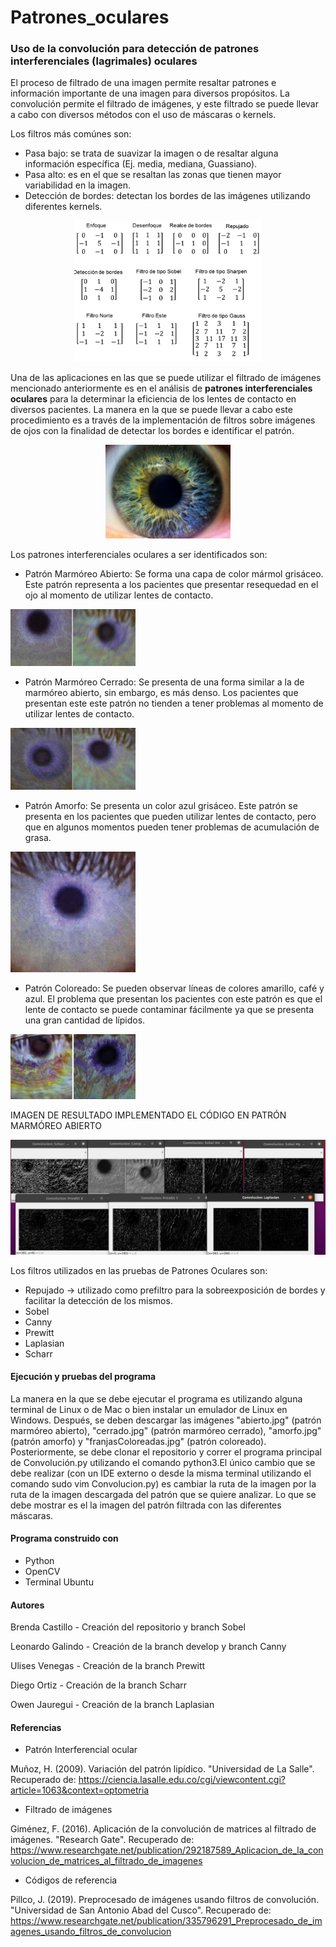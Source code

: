 # Patrones_oculares
### Uso de la convolución para detección de patrones interferenciales (lagrimales) oculares
El proceso de filtrado de una imagen permite resaltar patrones e información importante de una imagen para diversos propósitos.
La convolución permite el filtrado de imágenes, y este filtrado se puede llevar a cabo con diversos métodos con el uso de máscaras o kernels.

Los filtros más comúnes son:
* Pasa bajo: se trata de suavizar la imagen o de resaltar alguna información específica (Ej. media, mediana, Guassiano).
* Pasa alto: es en el que se resaltan las zonas que tienen mayor variabilidad en la imagen.
* Detección de bordes: detectan los bordes de las imágenes utilizando diferentes kernels.

<p align = "center">
<img src="Imagenes/Mascaras.png" width = "300">
</p>

Una de las aplicaciones en las que se puede utilizar el filtrado de imágenes mencionado anteriormente es en el análisis de **patrones interferenciales oculares** para la determinar la eficiencia de los lentes de contacto en diversos pacientes.
La manera en la que se puede llevar a cabo este procedimiento es a través de la implementación de filtros sobre imágenes de ojos con la finalidad de detectar los bordes e identificar el patrón.

<p align = "center">
<img src="Imagenes/ojo1.jpg" width = "200">
</p>

Los patrones interferenciales oculares a ser identificados son:
* Patrón Marmóreo Abierto: Se forma una capa de color mármol grisáceo. Este patrón representa a los pacientes que presentar resequedad en el ojo al momento de utilizar lentes de contacto.
<img src="Imagenes/abierto.jpg" width = "200">

* Patrón Marmóreo Cerrado: Se presenta de una forma similar a la de marmóreo abierto, sin embargo, es más denso. Los pacientes que presentan este este patrón no tienden a tener problemas al momento de utilizar lentes de contacto.
<img src="Imagenes/cerrado.jpg" width = "200">

* Patrón Amorfo: Se presenta un color azul grisáceo. Este patrón se presenta en los pacientes que pueden utilizar lentes de contacto, pero que en algunos momentos pueden tener problemas de acumulación de grasa.
<img src="Imagenes/amorfo.jpg" width = "200">

* Patrón Coloreado: Se pueden observar líneas de colores amarillo, café y azul. El problema que presentan los pacientes con este patrón es que el lente de contacto se puede contaminar fácilmente ya que se presenta una gran cantidad de lípidos.
<img src="Imagenes/franjasColoreadas.jpg" width = "200">

IMAGEN DE RESULTADO IMPLEMENTADO EL CÓDIGO EN PATRÓN MARMÓREO ABIERTO

<p align = "center">
<img src="Imagenes/ejemplo.jpg">
</p>

Los filtros utilizados en las pruebas de Patrones Oculares son:
* Repujado -> utilizado como prefiltro para la sobreexposición de bordes y facilitar la detección de los mismos.
* Sobel
* Canny
* Prewitt
* Laplasian
* Scharr

#### Ejecución y pruebas del programa
La manera en la que se debe ejecutar el programa es utilizando alguna terminal de Linux o de Mac o bien instalar un emulador de Linux en Windows. 
Después, se deben descargar las imágenes "abierto.jpg" (patrón marmóreo abierto), "cerrado.jpg" (patrón marmóreo cerrado), "amorfo.jpg" (patrón amorfo) y "franjasColoreadas.jpg" (patrón coloreado).
Posteriormente, se debe clonar el repositorio y correr el programa principal de Convolución.py utilizando el comando python3.El único cambio que se debe realizar (con un IDE externo o desde la misma terminal utilizando el comando sudo vim Convolucion.py) es cambiar la ruta de la imagen por la ruta de la imagen descargada del patrón que se quiere analizar.
Lo que se debe mostrar es el la imagen del patrón filtrada con las diferentes máscaras.

#### Programa construido con
* Python
* OpenCV
* Terminal Ubuntu

#### Autores
Brenda Castillo - Creación del repositorio y branch Sobel

Leonardo Galindo - Creación de la branch develop y branch Canny

Ulises Venegas - Creación de la branch Prewitt

Diego Ortiz - Creación de la branch Scharr

Owen Jauregui - Creación de la branch Laplasian

#### Referencias
* Patrón Interferencial ocular

Muñoz, H. (2009). Variación del patrón lipídico. "Universidad de La Salle". Recuperado de: https://ciencia.lasalle.edu.co/cgi/viewcontent.cgi?article=1063&context=optometria

* Filtrado de imágenes

Giménez, F. (2016). Aplicación de la convolución de matrices al filtrado de imágenes. "Research Gate". Recuperado de: https://www.researchgate.net/publication/292187589_Aplicacion_de_la_convolucion_de_matrices_al_filtrado_de_imagenes

* Códigos de referencia

Pillco, J. (2019). Preprocesado de imágenes usando filtros de convolución. "Universidad de San Antonio Abad del Cusco". Recuperado de: https://www.researchgate.net/publication/335796291_Preprocesado_de_imagenes_usando_filtros_de_convolucion 
